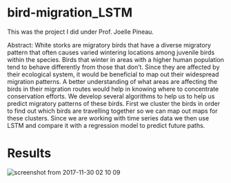 # bird-migration_LSTM
This was the project I did under Prof. Joelle Pineau.

Abstract: White storks are migratory birds that have a diverse migratory pattern that often causes varied wintering locations among juvenile birds within the species. Birds that winter in areas with a higher human population tend to behave differently from those that don’t. Since they are affected by their ecological system, it would be beneficial to map out their widespread migration patterns. A better understanding of what areas are affecting the birds in their migration routes would help in knowing where to concentrate conservation efforts. We develop several algorithms to help us to help us predict migratory patterns of these birds. First we cluster the birds in order to find out which birds are travelling together so we can map out maps for these clusters. Since we are working with time series data we then use LSTM and compare it with a regression model to predict future paths.

# Results

![screenshot from 2017-11-30 02 10 09](https://user-images.githubusercontent.com/28791312/33418721-3adad39c-d575-11e7-84d4-e0f764948be2.png)

